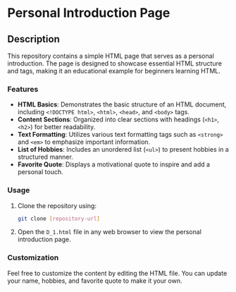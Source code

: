 # Personal Introduction Page

## Description

This repository contains a simple HTML page that serves as a personal introduction. The page is designed to showcase essential HTML structure and tags, making it an educational example for beginners learning HTML.

### Features

- **HTML Basics**: Demonstrates the basic structure of an HTML document, including `<!DOCTYPE html>`, `<html>`, `<head>`, and `<body>` tags.
- **Content Sections**: Organized into clear sections with headings (`<h1>`, `<h2>`) for better readability.
- **Text Formatting**: Utilizes various text formatting tags such as `<strong>` and `<em>` to emphasize important information.
- **List of Hobbies**: Includes an unordered list (`<ul>`) to present hobbies in a structured manner.
- **Favorite Quote**: Displays a motivational quote to inspire and add a personal touch.

### Usage

1. Clone the repository using:
   ```bash
   git clone [repository-url]
   ```
2. Open the `D_1.html` file in any web browser to view the personal introduction page.

### Customization

Feel free to customize the content by editing the HTML file. You can update your name, hobbies, and favorite quote to make it your own.
